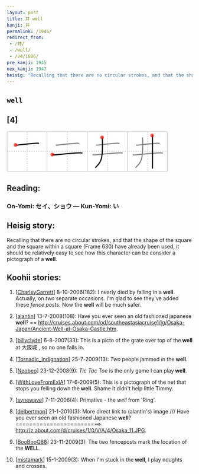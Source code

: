 ```yaml
---
layout: post
title: 井 well
kanji: 井
permalink: /1946/
redirect_from:
 - /井/
 - /well/
 - /v4/1806/
pre_kanji: 1945
nex_kanji: 1947
heisig: "Recalling that there are no circular strokes, and that the shape of the square and the square within a square (Frame 630) have already been used, it should be relatively easy to see how this character can be consider a pictograph of a <b>well</b>."
---
```


## `well`

## [4]

<div class="stroke"><img src="../images/E4BA95.png" /></div>

## Reading:

### On-Yomi: セイ、ショウ &mdash; Kun-Yomi: い

## Heisig story:

Recalling that there are no circular strokes, and that the shape of the square and the square within a square (Frame 630) have already been used, it should be relatively easy to see how this character can be consider a pictograph of a <b>well</b>.

## Koohii stories:

1) [<a href="http://kanji.koohii.com/profile/CharleyGarrett">CharleyGarrett</a>] 8-10-2006(182): I nearly died by falling in a <strong>well</strong>. Actually, on <em>two</em> separate occasions. I&#039;m glad to see they&#039;ve added these <em>fence posts</em>. Now the <strong>well</strong> will be much safer.

2) [<a href="http://kanji.koohii.com/profile/alantin">alantin</a>] 13-7-2008(108): Have you ever seen an old fashioned japanese<strong> well</strong>? == <a href="http://cruises.about.com/od/southeastasiacruise1/ig/Osaka-Japan/Ancient-Well-at-Osaka-Castle.htm">http://cruises.about.com/od/southeastasiacruise1/ig/Osaka-Japan/Ancient-Well-at-Osaka-Castle.htm</a>.

3) [<a href="http://kanji.koohii.com/profile/billyclyde">billyclyde</a>] 6-8-2007(33): This is a picto of the grate over top of the<strong> well</strong> at 大阪城 , so no one falls in.

4) [<a href="http://kanji.koohii.com/profile/Tornadic_Indignation">Tornadic_Indignation</a>] 25-7-2009(13): <em>Two</em> people <em>j</em>ammed <em>i</em>n the<strong> well</strong>.

5) [<a href="http://kanji.koohii.com/profile/Neobeo">Neobeo</a>] 23-12-2008(9): <em>Tic Tac Toe</em> is the only game I can play<strong> well</strong>.

6) [<a href="http://kanji.koohii.com/profile/WithLoveFromExIA">WithLoveFromExIA</a>] 17-6-2009(5): This is a pictograph of the net that stops you felling down the<strong> well</strong>. Shame it didn&#039;t help little Timmy.

7) [<a href="http://kanji.koohii.com/profile/synewave">synewave</a>] 7-11-2006(4): Primative - the <em>well</em> from &#039;Ring&#039;.

8) [<a href="http://kanji.koohii.com/profile/delbertmon">delbertmon</a>] 21-1-2010(3): More direct link to (alantin&#039;s) image /// Have you ever seen an old fashioned Japanese<strong> well</strong>? =========================&gt; <a href="http://z.about.com/d/cruises/1/0/V/A/4/Osaka_11.JPG">http://z.about.com/d/cruises/1/0/V/A/4/Osaka_11.JPG</a>.

9) [<a href="http://kanji.koohii.com/profile/BooBooQ88">BooBooQ88</a>] 23-11-2009(3): The two fenceposts mark the location of the<strong> WELL</strong>.

10) [<a href="http://kanji.koohii.com/profile/mistamark">mistamark</a>] 15-1-2009(3): When I&#039;m stuck in the<strong> well</strong>, I play noughts and crosses.
